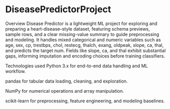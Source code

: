 # DiseasePredictorProject
Overview
Disease Predictor is a lightweight ML project for exploring and preparing a heart-disease–style dataset, featuring schema previews, sample rows, and a clear missing-value summary to guide preprocessing and modeling.
It handles mixed categorical and numeric variables such as age, sex, cp, trestbps, chol, restecg, thalch, exang, oldpeak, slope, ca, thal, and predicts the target num.
Fields like slope, ca, and thal exhibit substantial gaps, informing imputation and encoding choices before training classifiers.

Technologies used
Python 3.x for end-to-end data handling and ML workflow.

pandas for tabular data loading, cleaning, and exploration.

NumPy for numerical operations and array manipulation.

scikit-learn for preprocessing, feature engineering, and modeling baselines.


